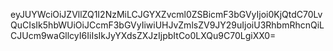 eyJUYWciOiJZVllZQ1I2NzMiLCJGYXZvcml0ZSBicmF3bGVyIjoi0KjQtdC70LvQuCIsIk5hbWUiOiJCcmF3bGVyIiwiUHJvZmlsZV9JY29uIjoiU3RhbmRhcnQiLCJUcm9waGllcyI6IiIsIkJyYXdsZXJzIjpbItCo0LXQu9C70LgiXX0=